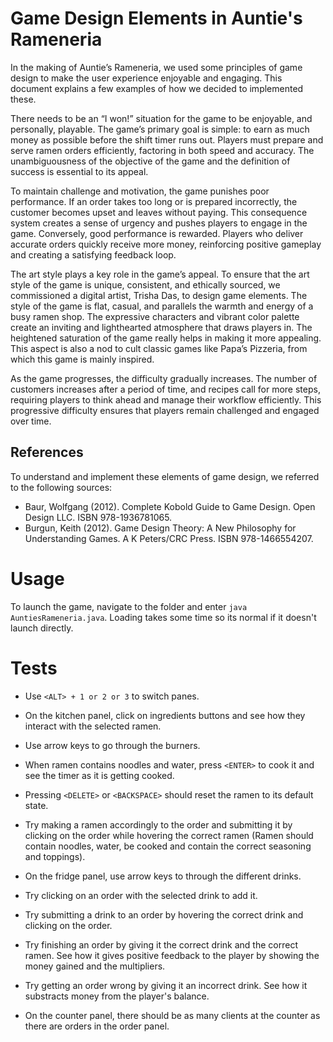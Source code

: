 # Game Design Elements in Auntie's Rameneria

In the making of Auntie’s Rameneria, we used some principles of game design to make the user experience enjoyable and engaging. This document explains a few examples of how we decided to implemented these.

There needs to be an “I won!” situation for the game to be enjoyable, and personally, playable. The game’s primary goal is simple: to earn as much money as possible before the shift timer runs out. Players must prepare and serve ramen orders efficiently, factoring in both speed and accuracy. The unambiguousness of the objective of the game and the definition of success is essential to its appeal.

To maintain challenge and motivation, the game punishes poor performance. If an order takes too long or is prepared incorrectly, the customer becomes upset and leaves without paying. This consequence system creates a sense of urgency and pushes players to engage in the game. Conversely, good performance is rewarded. Players who deliver accurate orders quickly receive more money, reinforcing positive gameplay and creating a satisfying feedback loop.

The art style plays a key role in the game’s appeal. To ensure that the art style of the game is unique, consistent, and ethically sourced, we commissioned a digital artist, Trisha Das, to design game elements. The style of the game is flat, casual, and parallels the warmth and energy of a busy ramen shop. The expressive characters and vibrant color palette create an inviting and lighthearted atmosphere that draws players in. The heightened saturation of the game really helps in making it more appealing. This aspect is also a nod to cult classic games like Papa’s Pizzeria, from which this game is mainly inspired.

As the game progresses, the difficulty gradually increases. The number of customers increases after a period of time, and recipes call for more steps, requiring players to think ahead and manage their workflow efficiently. This progressive difficulty ensures that players remain challenged and engaged over time.

## References

To understand and implement these elements of game design, we referred to the following sources:
- Baur, Wolfgang (2012). Complete Kobold Guide to Game Design. Open Design LLC. ISBN 978-1936781065.
- Burgun, Keith (2012). Game Design Theory: A New Philosophy for Understanding Games. A K Peters/CRC Press. ISBN 978-1466554207.

# Usage

To launch the game, navigate to the folder and enter `java AuntiesRameneria.java`.
Loading takes some time so its normal if it doesn't launch directly.

# Tests

- Use `<ALT> + 1 or 2 or 3` to switch panes.

- On the kitchen panel, click on ingredients buttons and see how they interact with the selected ramen.
- Use arrow keys to go through the burners.
- When ramen contains noodles and water, press `<ENTER>` to cook it and see the timer as it is getting cooked.
- Pressing `<DELETE>` or `<BACKSPACE>` should reset the ramen to its default state.
- Try making a ramen accordingly to the order and submitting it by clicking on the order while hovering the correct ramen (Ramen should contain noodles, water, be cooked and contain the correct seasoning and toppings).

- On the fridge panel, use arrow keys to through the different drinks.
- Try clicking on an order with the selected drink to add it.
- Try submitting a drink to an order by hovering the correct drink and clicking on the order.

- Try finishing an order by giving it the correct drink and the correct ramen. See how it gives positive feedback to the player by showing the money gained and the multipliers.
- Try getting an order wrong by giving it an incorrect drink. See how it substracts money from the player's balance.

- On the counter panel, there should be as many clients at the counter as there are orders in the order panel.
